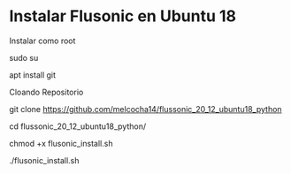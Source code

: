 # Instalar Flusonic en Ubuntu 18

Instalar como root

sudo su

apt install git

Cloando Repositorio

git clone https://github.com/melcocha14/flussonic_20_12_ubuntu18_python

cd flussonic_20_12_ubuntu18_python/

chmod +x flusonic_install.sh 

./flusonic_install.sh 

